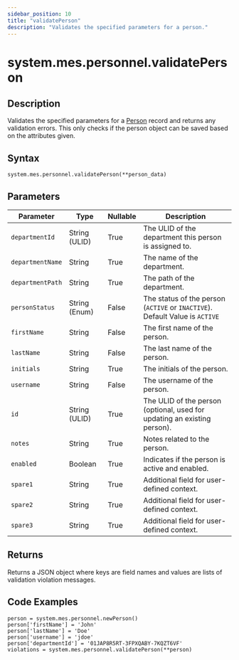 ```yaml
---
sidebar_position: 10
title: "validatePerson"
description: "Validates the specified parameters for a person."
---
```


# system.mes.personnel.validatePerson

## Description

Validates the specified parameters for a [Person](../../data-model/personnel-model/personnel) record and returns any validation errors.
This only checks if the person object can be saved based on the attributes given.

## Syntax

```
system.mes.personnel.validatePerson(**person_data)
```

## Parameters

| Parameter         | Type            | Nullable | Description                                                                |
| ----------------- | --------------- |----------|----------------------------------------------------------------------------|
| `departmentId`    | String (ULID)   | True     | The ULID of the department this person is assigned to.                     |
| `departmentName`  | String          | True     | The name of the department.                                                |
| `departmentPath`  | String          | True     | The path of the department.                                                |
| `personStatus`    | String (Enum)   | False    | The status of the person (`ACTIVE` or `INACTIVE`). Default Value is `ACTIVE` |
| `firstName`       | String          | False    | The first name of the person.                                              |
| `lastName`        | String          | False    | The last name of the person.                                               |
| `initials`        | String          | True     | The initials of the person.                                                |
| `username`        | String          | False    | The username of the person.                                                |
| `id`              | String (ULID)   | True     | The ULID of the person (optional, used for updating an existing person).   |
| `notes`           | String          | True     | Notes related to the person.                                               |
| `enabled`         | Boolean         | True     | Indicates if the person is active and enabled.                             |
| `spare1`          | String          | True     | Additional field for user-defined context.                                 |
| `spare2`          | String          | True     | Additional field for user-defined context.                                 |
| `spare3`          | String          | True     | Additional field for user-defined context.                                 |

## Returns

Returns a JSON object where keys are field names and values are lists of validation violation messages.

## Code Examples

```
person = system.mes.personnel.newPerson()
person['firstName'] = 'John'
person['lastName'] = 'Doe'
person['username'] = 'jdoe'
person['departmentId'] = '01JAP8R5RT-3FPXQABY-7KQZT6VF'
violations = system.mes.personnel.validatePerson(**person)
```